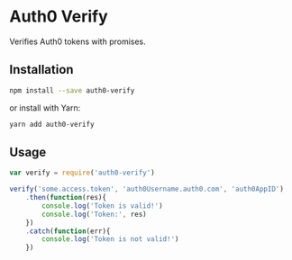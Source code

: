 # Auth0 Verify

Verifies Auth0 tokens with promises.

## Installation

```bash
npm install --save auth0-verify
```

or install with Yarn:

```bash
yarn add auth0-verify
```

## Usage

```javascript
var verify = require('auth0-verify')

verify('some.access.token', 'auth0Username.auth0.com', 'auth0AppID')
	.then(function(res){
		console.log('Token is valid!')
		console.log('Token:', res)
	})
	.catch(function(err){
		console.log('Token is not valid!')
	})
```